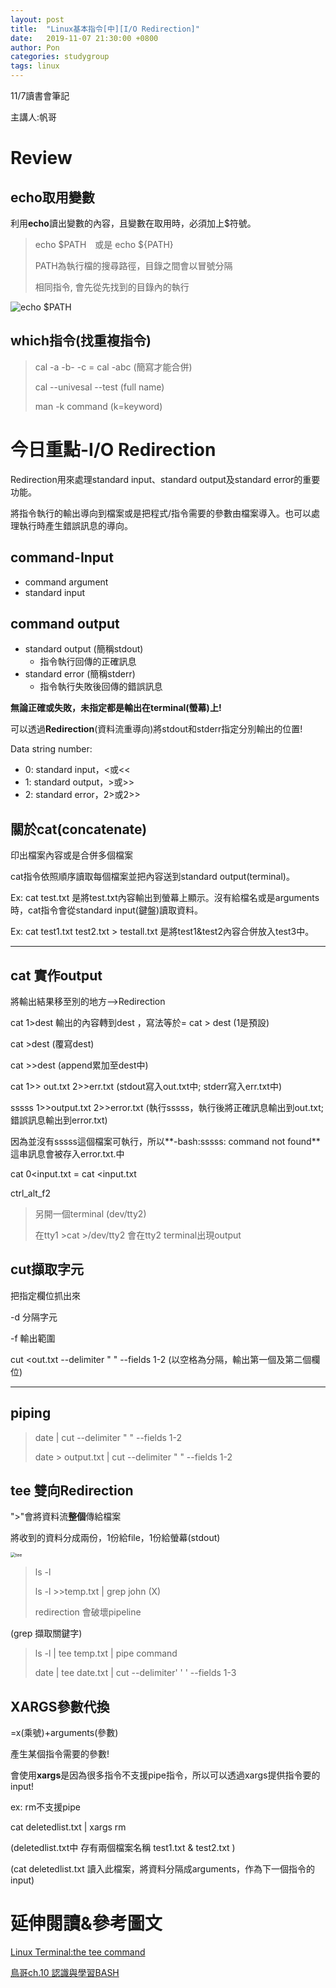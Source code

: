 ```yaml
---
layout: post
title:  "Linux基本指令[中][I/O Redirection]"
date:   2019-11-07 21:30:00 +0800
author: Pon
categories: studygroup
tags: linux
---
```


11/7讀書會筆記

主講人:帆哥

# Review


## echo取用變數

利用**echo**讀出變數的內容，且變數在取用時，必須加上$符號。

> echo $PATH　或是 echo ${PATH}
>
> PATH為執行檔的搜尋路徑，目錄之間會以冒號分隔
>
> 相同指令, 會先從先找到的目錄內的執行

![echo $PATH](https://imgur.com/jFSNwjD.jpg)

## which指令(找重複指令)

> cal -a -b- -c = cal -abc (簡寫才能合併)
>
> cal --univesal --test (full name)
>
> man -k command  (k=keyword)



# 今日重點-I/O Redirection

Redirection用來處理standard input、standard output及standard error的重要功能。

將指令執行的輸出導向到檔案或是把程式/指令需要的參數由檔案導入。也可以處理執行時產生錯誤訊息的導向。



## command-Input

- command argument
- standard input

## command output

- standard output (簡稱stdout)
  - 指令執行回傳的正確訊息
- standard error (簡稱stderr)
  - 指令執行失敗後回傳的錯誤訊息

**無論正確或失敗，未指定都是輸出在terminal(螢幕)上!**

可以透過**Redirection**(資料流重導向)將stdout和stderr指定分別輸出的位置!

Data string number:

- 0: standard input，<或<<
- 1: standard output，>或>>
- 2: standard error，2>或2>>

## 關於cat(concatenate)

印出檔案內容或是合併多個檔案

cat指令依照順序讀取每個檔案並把內容送到standard output(terminal)。

Ex: cat test.txt 是將test.txt內容輸出到螢幕上顯示。沒有給檔名或是arguments時，cat指令會從standard input(鍵盤)讀取資料。

Ex: cat test1.txt test2.txt > testall.txt 是將test1&test2內容合併放入test3中。

---

## cat 實作output

將輸出結果移至別的地方-->Redirection

cat 1>dest 輸出的內容轉到dest  ，寫法等於= cat > dest  (1是預設)

cat >dest (覆寫dest)

cat >>dest (append累加至dest中)

cat 1>> out.txt 2>>err.txt  (stdout寫入out.txt中; stderr寫入err.txt中)

sssss 1>>output.txt 2>>error.txt (執行sssss，執行後將正確訊息輸出到out.txt; 錯誤訊息輸出到error.txt)

因為並沒有sssss這個檔案可執行，所以**-bash:sssss: command not found**這串訊息會被存入error.txt.中

cat 0<input.txt = cat <input.txt

ctrl_alt_f2

> 另開一個terminal (dev/tty2)
>
> 在tty1 >cat >/dev/tty2 會在tty2 terminal出現output

## cut擷取字元

把指定欄位抓出來

-d 分隔字元

-f 輸出範圍

cut <out.txt --delimiter " " --fields 1-2 (以空格為分隔，輸出第一個及第二個欄位)

---

## piping

> date | cut --delimiter " " --fields 1-2
>
> date > output.txt | cut --delimiter " " --fields 1-2

## tee 雙向Redirection

">"會將資料流**整個**傳給檔案

將收到的資料分成兩份，1份給file，1份給螢幕(stdout)

<img src="https://imgur.com/WogWCfR.jpg" alt="tee" style="zoom: 50%;" />

> ls -l 
>
> ls -l  >>temp.txt | grep john   (X)
>
> redirection 會破壞pipeline

(grep 擷取關鍵字)

> ls -l | tee temp.txt | pipe command
>
> date | tee date.txt | cut --delimiter' ' ' --fields 1-3



## XARGS參數代換

=x(乘號)+arguments(參數)

產生某個指令需要的參數!

會使用**xargs**是因為很多指令不支援pipe指令，所以可以透過xargs提供指令要的input!

ex: rm不支援pipe

cat deletedlist.txt | xargs rm

(deletedlist.txt中 存有兩個檔案名稱 test1.txt & test2.txt )

(cat deletedlist.txt 讀入此檔案，將資料分隔成arguments，作為下一個指令的input)

# 延伸閱讀&參考圖文

[Linux Terminal:the tee command](https://linuxaria.com/pills/linux-terminal-the-tee-command)

[鳥哥ch.10 認識與學習BASH](http://linux.vbird.org/linux_basic/0320bash.php#redirect)





